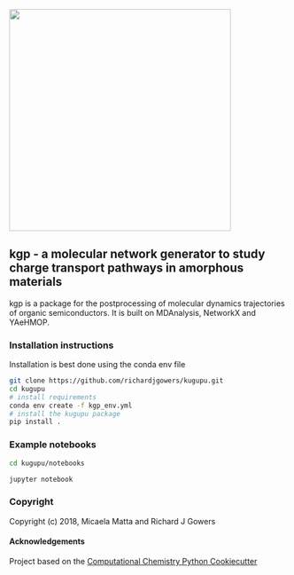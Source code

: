 <img src="docs/kugupu_logo.png" width="400">

## **kgp - a molecular network generator to study charge transport pathways in amorphous materials** 


kgp is a package for the postprocessing of molecular dynamics trajectories of organic semiconductors. It is built on MDAnalysis, NetworkX and YAeHMOP.


### Installation instructions

Installation is best done using the conda env file

```bash
git clone https://github.com/richardjgowers/kugupu.git
cd kugupu
# install requirements
conda env create -f kgp_env.yml
# install the kugupu package
pip install .
```

### Example notebooks

```bash
cd kugupu/notebooks

jupyter notebook

```


### Copyright

Copyright (c) 2018, Micaela Matta and Richard J Gowers


#### Acknowledgements
 
Project based on the 
[Computational Chemistry Python Cookiecutter](https://github.com/choderalab/cookiecutter-python-comp-chem)

